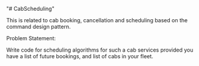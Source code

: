 "# CabScheduling" 


This is related to cab booking, cancellation and scheduling based on the command design pattern.

Problem Statement:

Write code for scheduling algorithms for such a cab services provided you have a list of future bookings, and list of cabs in your fleet.
